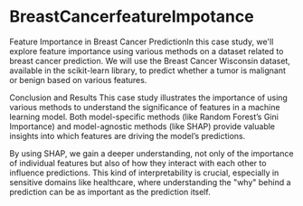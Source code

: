 # BreastCancerfeatureImpotance
Feature Importance in Breast Cancer PredictionIn this case study, we'll explore feature importance using various methods on a dataset related to breast cancer prediction. We will use the Breast Cancer Wisconsin dataset, available in the scikit-learn library, to predict whether a tumor is malignant or benign based on various features.


Conclusion and Results
This case study illustrates the importance of using various methods to understand the significance of features in a machine learning model. Both model-specific methods (like Random Forest’s Gini Importance) and model-agnostic methods (like SHAP) provide valuable insights into which features are driving the model’s predictions.

By using SHAP, we gain a deeper understanding, not only of the importance of individual features but also of how they interact with each other to influence predictions. This kind of interpretability is crucial, especially in sensitive domains like healthcare, where understanding the "why" behind a prediction can be as important as the prediction itself.
